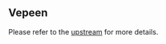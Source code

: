 Vepeen
------------------

Please refer to the [upstream](https://github.com/patte/fly-tailscale-exit) for more details.

